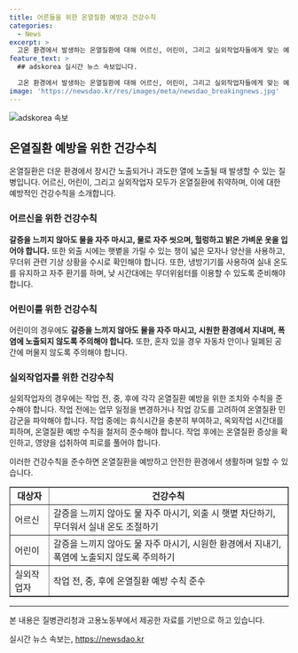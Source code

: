 ```yaml
---
title: 어른들을 위한 온열질환 예방과 건강수칙
categories:
  - News
excerpt: >
  고온 환경에서 발생하는 온열질환에 대해 어르신, 어린이, 그리고 실외작업자들에게 맞는 예방 건강수칙을 소개합니다. 어르신은 땀 배출이 적어지고, 어린이는 열 흡수율이 높아서 취약하며, 실외작업자는 일사병 등 직접적인 건강 재해를 입을 수 있습니다. 각 대상별로 적절한 예방 수칙을 따르는 것이 중요합니다. 물 마시기, 적절한 옷차림, 외출 시 햇볕 차단, 실내 온도 조절과 환기 등이 필요합니다. 또한 온열질환 발생 시 유의할 점과 관련 자료 출처도 함께 안내됩니다.
feature_text: >
  ## adskorea 실시간 뉴스 속보입니다.

  고온 환경에서 발생하는 온열질환에 대해 어르신, 어린이, 그리고 실외작업자들에게 맞는 예방 건강수칙을 소개합니다. 어르신은 땀 배출이 적어지고, 어린이는 열 흡수율이 높아서 취약하며, 실외작업자는 일사병 등 직접적인 건강 재해를 입을 수 있습니다. 각 대상별로 적절한 예방 수칙을 따르는 것이 중요합니다. 물 마시기, 적절한 옷차림, 외출 시 햇볕 차단, 실내 온도 조절과 환기 등이 필요합니다. 또한 온열질환 발생 시 유의할 점과 관련 자료 출처도 함께 안내됩니다.
image: 'https://newsdao.kr/res/images/meta/newsdao_breakingnews.jpg'
---
```


<p><img src="https://newsdao.kr/res/images/meta/newsdao_breakingnews.jpg" alt="adskorea 속보" /></p>

<h2 data-ke-size="size26">온열질환 예방을 위한 건강수칙</h2>

<p data-ke-size="size16">온열질환은 더운 환경에서 장시간 노출되거나 과도한 열에 노출될 때 발생할 수 있는 질병입니다. 어르신, 어린이, 그리고 실외작업자 모두가 온열질환에 취약하며, 이에 대한 예방적인 건강수칙을 소개합니다.</p>

<h3><b>어르신을 위한 건강수칙</b></h3>

<p data-ke-size="size16"><b>갈증을 느끼지 않아도 물을 자주 마시고, 물로 자주 씻으며, 헐렁하고 밝은 가벼운 옷을 입어야 합니다.</b> 또한 외출 시에는 햇볕을 가릴 수 있는 챙이 넓은 모자나 양산을 사용하고, 무더위 관련 기상 상황을 수시로 확인해야 합니다. 또한, 냉방기기를 사용하여 실내 온도를 유지하고 자주 환기를 하며, 낮 시간대에는 무더위쉼터를 이용할 수 있도록 준비해야 합니다.</p>

<h3><b>어린이를 위한 건강수칙</b></h3>

<p data-ke-size="size16">어린이의 경우에도 <b>갈증을 느끼지 않아도 물을 자주 마시고, 시원한 환경에서 지내며, 폭염에 노출되지 않도록 주의해야 합니다.</b> 또한, 혼자 있을 경우 자동차 안이나 밀폐된 공간에 머물지 않도록 주의해야 합니다.</p>

<h3><b>실외작업자를 위한 건강수칙</b></h3>

<p data-ke-size="size16">실외작업자의 경우에는 작업 전, 중, 후에 각각 온열질환 예방을 위한 조치와 수칙을 준수해야 합니다. 작업 전에는 업무 일정을 변경하거나 작업 강도를 고려하여 온열질환 민감군을 파악해야 합니다. 작업 중에는 휴식시간을 충분히 부여하고, 옥외작업 시간대를 피하며, 온열질환 예방 수칙을 철저히 준수해야 합니다. 작업 후에는 온열질환 증상을 확인하고, 영양을 섭취하여 피로를 풀어야 합니다.</p>

<p data-ke-size="size16">이러한 건강수칙을 준수하면 온열질환을 예방하고 안전한 환경에서 생활하며 일할 수 있습니다.</p>

<table style="width: 100%;" border="1">
<tbody>
<tr>
<td style="text-align: center; height: 17px;"><b>대상자</b></td>
<td style="text-align: center; height: 17px;"><b>건강수칙</b></td>
</tr>
<tr>
<td style="height: 17px;">어르신</td>
<td style="height: 17px;">갈증을 느끼지 않아도 물 자주 마시기, 외출 시 햇볕 차단하기, 무더워서 실내 온도 조절하기</td>
</tr>
<tr>
<td style="height: 17px;">어린이</td>
<td style="height: 17px;">갈증을 느끼지 않아도 물 자주 마시기, 시원한 환경에서 지내기, 폭염에 노출되지 않도록 주의하기</td>
</tr>
<tr>
<td style="height: 17px;">실외작업자</td>
<td style="height: 17px;">작업 전, 중, 후에 온열질환 예방 수칙 준수</td>
</tr>
</tbody>
</table>

<hr>

<p data-ke-size="size16">본 내용은 질병관리청과 고용노동부에서 제공한 자료를 기반으로 하고 있습니다.</p>
실시간 뉴스 속보는, <a href="https://newsdao.kr" rel="dofollow">https://newsdao.kr</a>


